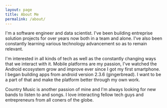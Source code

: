 ```yaml
---
layout: page
title: About Me
permalink: /about/
---
```


I'm a software engineer and data scientist. I've been building entreprise solution projects for over years now both in a team and alone. I've also been constantly learning various technology advancement so as to remain relevant. 

I'm interested in all kinds of tech as well as the constantly changing ways that we interact with it. Mobile platforms are my passion, I've watched the Android ecosystem grow and improve ever since I got my first smartphone. I began building apps from android version 2.3.6 (gingerbread).  I want to be a part of that and make the platform better through my own work.

Country Music is another passion of mine and I'm always looking for new bands to listen to and songs. I love interacting fellow tech guys and entrepreneurs from all coners of the globe.
